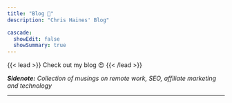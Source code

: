 ```yaml
---
title: "Blog 📝"
description: "Chris Haines' Blog"

cascade:
  showEdit: false
  showSummary: true
---
```


{{< lead >}}
Check out my blog :heart_eyes:
{{< /lead >}}

_**Sidenote:** Collection of musings on remote work, SEO, affiliate marketing and technology_

---
